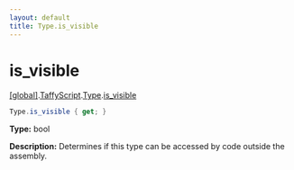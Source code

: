 ```yaml
---
layout: default
title: Type.is_visible
---
```


# is_visible

[\[global\]]({{site.baseurl}}/docs/).[TaffyScript]({{site.baseurl}}/docs/TaffyScript/).[Type]({{site.baseurl}}/docs/TaffyScript/Type/).[is_visible]({{site.baseurl}}/docs/TaffyScript/Type/is_visible/)

```cs
Type.is_visible { get; }
```

**Type:** bool

**Description:** Determines if this type can be accessed by code outside the assembly.
